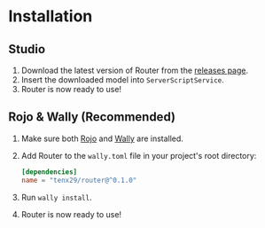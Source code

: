 # Installation

## Studio

1. Download the latest version of Router from the [releases page](https://github.com/tenx29/router/releases).
2. Insert the downloaded model into `ServerScriptService`.
3. Router is now ready to use!

## Rojo & Wally (Recommended)

1. Make sure both [Rojo](https://rojo.space/) and [Wally](https://wally.run/) are installed.
2. Add Router to the `wally.toml` file in your project's root directory:

    ```toml
    [dependencies]
    name = "tenx29/router@^0.1.0"
    ```

3. Run `wally install`.
4. Router is now ready to use!
